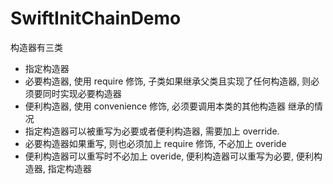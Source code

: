 # SwiftInitChainDemo

构造器有三类
* 指定构造器
* 必要构造器, 使用 require 修饰, 子类如果继承父类且实现了任何构造器, 则必须要同时实现必要构造器
* 便利构造器, 使用 convenience 修饰, 必须要调用本类的其他构造器
继承的情况
* 指定构造器可以被重写为必要或者便利构造器, 需要加上 override. 
* 必要构造器如果重写, 则也必须加上 require 修饰, 不必加上 overide
* 便利构造器可以重写时不必加上 overide, 便利构造器可以重写为必要, 便利构造器, 指定构造器
